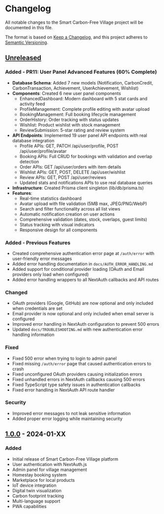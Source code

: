 # Changelog

All notable changes to the Smart Carbon-Free Village project will be documented in this file.

The format is based on [Keep a Changelog](https://keepachangelog.com/en/1.0.0/),
and this project adheres to [Semantic Versioning](https://semver.org/spec/v2.0.0.html).

## [Unreleased]

### Added - PR11: User Panel Advanced Features (60% Complete)
- **Database Schema**: Added 7 new models (Notification, CarbonCredit, CarbonTransaction, Achievement, UserAchievement, Wishlist)
- **Components**: Created 6 new user panel components
  - EnhancedDashboard: Modern dashboard with 5 stat cards and activity feed
  - ProfileManagement: Complete profile editing with avatar upload
  - BookingManagement: Full booking lifecycle management
  - OrderHistory: Order tracking with status updates
  - Wishlist: Product wishlist with stock management
  - ReviewSubmission: 5-star rating and review system
- **API Endpoints**: Implemented 19 user panel API endpoints with real database integration
  - Profile APIs: GET, PATCH /api/user/profile, POST /api/user/profile/avatar
  - Booking APIs: Full CRUD for bookings with validation and overlap detection
  - Order APIs: GET /api/user/orders with item details
  - Wishlist APIs: GET, POST, DELETE /api/user/wishlist
  - Review APIs: GET, POST /api/user/reviews
  - Updated stats and notifications APIs to use real database queries
- **Infrastructure**: Created Prisma client singleton (lib/db/prisma.ts)
- **Features**:
  - Real-time statistics dashboard
  - Avatar upload with file validation (5MB max, JPEG/PNG/WebP)
  - Search and filter functionality across all list views
  - Automatic notification creation on user actions
  - Comprehensive validation (dates, stock, overlaps, guest limits)
  - Status tracking with visual indicators
  - Responsive design for all components

### Added - Previous Features
- Created comprehensive authentication error page at `/auth/error` with user-friendly error messages
- Added error handling documentation in `docs/AUTH_ERROR_HANDLING.md`
- Added support for conditional provider loading (OAuth and Email providers only load when configured)
- Added error handling wrappers to all NextAuth callbacks and API routes

### Changed
- OAuth providers (Google, GitHub) are now optional and only included when credentials are set
- Email provider is now optional and only included when email server is configured
- Improved error handling in NextAuth configuration to prevent 500 errors
- Updated `docs/TROUBLESHOOTING.md` with new authentication error handling information

### Fixed
- Fixed 500 error when trying to login to admin panel
- Fixed missing `/auth/error` page that caused authentication errors to crash
- Fixed unconfigured OAuth providers causing initialization errors
- Fixed unhandled errors in NextAuth callbacks causing 500 errors
- Fixed TypeScript type safety issues in authentication callbacks
- Fixed error handling in NextAuth API route handler

### Security
- Improved error messages to not leak sensitive information
- Added proper error logging while maintaining security

## [1.0.0] - 2024-01-XX

### Added
- Initial release of Smart Carbon-Free Village platform
- User authentication with NextAuth.js
- Admin panel for village management
- Homestay booking system
- Marketplace for local products
- IoT device integration
- Digital twin visualization
- Carbon footprint tracking
- Multi-language support
- PWA capabilities

[Unreleased]: https://github.com/damdayvillage-a11y/Village/compare/v1.0.0...HEAD
[1.0.0]: https://github.com/damdayvillage-a11y/Village/releases/tag/v1.0.0

